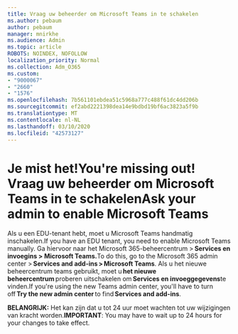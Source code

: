 ```yaml
---
title: Vraag uw beheerder om Microsoft Teams in te schakelen
ms.author: pebaum
author: pebaum
manager: mnirkhe
ms.audience: Admin
ms.topic: article
ROBOTS: NOINDEX, NOFOLLOW
localization_priority: Normal
ms.collection: Adm_O365
ms.custom:
- "9000067"
- "2660"
- "1576"
ms.openlocfilehash: 7b561101ebdea51c5968a777c488f61dc4dd206b
ms.sourcegitcommit: ef2abd2221398dea14e9bdbd19bf6ac3823a5f9b
ms.translationtype: MT
ms.contentlocale: nl-NL
ms.lasthandoff: 03/10/2020
ms.locfileid: "42573127"
---
```

# <a name="youre-missing-out-ask-your-admin-to-enable-microsoft-teams"></a><span data-ttu-id="d3538-102">Je mist het!</span><span class="sxs-lookup"><span data-stu-id="d3538-102">You're missing out!</span></span> <span data-ttu-id="d3538-103">Vraag uw beheerder om Microsoft Teams in te schakelen</span><span class="sxs-lookup"><span data-stu-id="d3538-103">Ask your admin to enable Microsoft Teams</span></span>

<span data-ttu-id="d3538-104">Als u een EDU-tenant hebt, moet u Microsoft Teams handmatig inschakelen.</span><span class="sxs-lookup"><span data-stu-id="d3538-104">If you have an EDU tenant, you need to enable Microsoft Teams manually.</span></span> <span data-ttu-id="d3538-105">Ga hiervoor naar het Microsoft 365-beheercentrum > **Services en invoegins > Microsoft Teams.**</span><span class="sxs-lookup"><span data-stu-id="d3538-105">To do this, go to the Microsoft 365 admin center > **Services and add-ins > Microsoft Teams**.</span></span> <span data-ttu-id="d3538-106">Als u het nieuwe beheercentrum teams gebruikt, moet u **het nieuwe beheercentrum** proberen uitschakelen om **Services en invoeggegevens**te vinden.</span><span class="sxs-lookup"><span data-stu-id="d3538-106">If you're using the new Teams admin center, you'll have to turn off **Try the new admin center** to find **Services and add-ins**.</span></span> 

<span data-ttu-id="d3538-107">**BELANGRIJK:** Het kan zijn dat u tot 24 uur moet wachten tot uw wijzigingen van kracht worden.</span><span class="sxs-lookup"><span data-stu-id="d3538-107">**IMPORTANT**: You may have to wait up to 24 hours for your changes to take effect.</span></span>